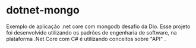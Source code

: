# dotnet-mongo

Exemplo de aplicação .net core com mongodb desafio da Dio.
Esse projeto foi desenvolvido utilizando os padrões de engenharia de software, na plataforma .Net Core com C# é utilizando conceitos sobre "API" .
